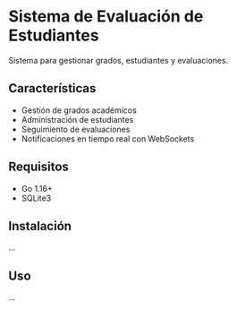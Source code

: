 # Sistema de Evaluación de Estudiantes

Sistema para gestionar grados, estudiantes y evaluaciones.

## Características
- Gestión de grados académicos
- Administración de estudiantes
- Seguimiento de evaluaciones
- Notificaciones en tiempo real con WebSockets

## Requisitos
- Go 1.16+
- SQLite3

## Instalación
...

## Uso
...